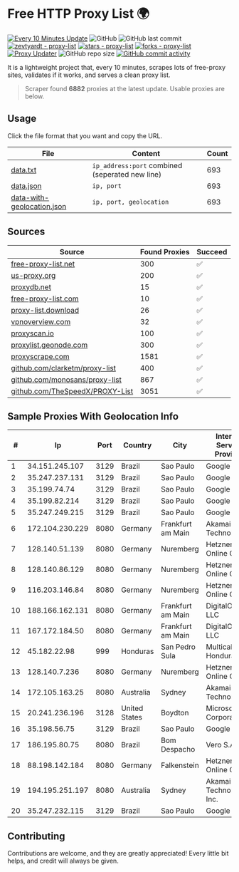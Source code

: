 
# Free HTTP Proxy List 🌍

[![Every 10 Minutes Update](https://github.com/mertguvencli/http-proxy-list/actions/workflows/main.yml/badge.svg?branch=main)](https://github.com/mertguvencli/http-proxy-list/actions/workflows/main.yml)
![GitHub](https://img.shields.io/github/license/mertguvencli/http-proxy-list)
![GitHub last commit](https://img.shields.io/github/last-commit/mertguvencli/http-proxy-list)
[![zevtyardt - proxy-list](https://img.shields.io/static/v1?label=zevtyardt&message=proxy-list&color=blue&logo=github)](https://github.com/zevtyardt/proxy-list "Go to GitHub repo")
[![stars - proxy-list](https://img.shields.io/github/stars/zevtyardt/proxy-list?style=social)](https://github.com/zevtyardt/proxy-list)
[![forks - proxy-list](https://img.shields.io/github/forks/zevtyardt/proxy-list?style=social)](https://github.com/zevtyardt/proxy-list)
[![Proxy Updater](https://github.com/zevtyardt/proxy-list/workflows/Proxy%20Updater/badge.svg)](https://github.com/zevtyardt/proxy-list/actions?query=workflow:"Proxy+Updater")
![GitHub repo size](https://img.shields.io/github/repo-size/zevtyardt/proxy-list)
[![GitHub commit activity](https://img.shields.io/github/commit-activity/m/zevtyardt/proxy-list?logo=commits)](https://github.com/zevtyardt/proxy-list/commits/main)

It is a lightweight project that, every 10 minutes, scrapes lots of free-proxy sites, validates if it works, and serves a clean proxy list.

> Scraper found **6882** proxies at the latest update. Usable proxies are below.

## Usage

Click the file format that you want and copy the URL.

|File|Content|Count|
|----|-------|-----|
|[data.txt](https://raw.githubusercontent.com/mertguvencli/http-proxy-list/main/proxy-list/data.txt)|`ip_address:port` combined (seperated new line)|693|
|[data.json](https://raw.githubusercontent.com/mertguvencli/http-proxy-list/main/proxy-list/data.json)|`ip, port`|693|
|[data-with-geolocation.json](https://raw.githubusercontent.com/mertguvencli/http-proxy-list/main/proxy-list/data-with-geolocation.json)|`ip, port, geolocation`|693|

## Sources

|Source|Found Proxies|Succeed|
|------|-------------|-------|
|[free-proxy-list.net](https://free-proxy-list.net)|300|✅|
|[us-proxy.org](https://www.us-proxy.org)|200|✅|
|[proxydb.net](http://proxydb.net)|15|✅|
|[free-proxy-list.com](https://free-proxy-list.com/?page=&port=&type%5B%5D=http&type%5B%5D=https&up_time=0&search=Search)|10|✅|
|[proxy-list.download](https://www.proxy-list.download/HTTP)|26|✅|
|[vpnoverview.com](https://vpnoverview.com/privacy/anonymous-browsing/free-proxy-servers)|32|✅|
|[proxyscan.io](https://www.proxyscan.io)|100|✅|
|[proxylist.geonode.com](https://proxylist.geonode.com/api/proxy-list?limit=300&page=1&sort_by=lastChecked&sort_type=desc&protocols=http,https)|300|✅|
|[proxyscrape.com](https://api.proxyscrape.com/v2/?request=displayproxies&protocol=http&timeout=10000&country=all&ssl=all&anonymity=all)|1581|✅|
|[github.com/clarketm/proxy-list](https://raw.githubusercontent.com/clarketm/proxy-list/master/proxy-list-raw.txt)|400|✅|
|[github.com/monosans/proxy-list](https://raw.githubusercontent.com/monosans/proxy-list/main/proxies/http.txt)|867|✅|
|[github.com/TheSpeedX/PROXY-List](https://raw.githubusercontent.com/TheSpeedX/PROXY-List/master/http.txt)|3051|✅|


## Sample Proxies With Geolocation Info

|#|Ip|Port|Country|City|Internet Service Provider|
|-|--|----|-------|----|-------------------------|
|1|34.151.245.107|3129|Brazil|Sao Paulo|Google LLC|
|2|35.247.237.131|3129|Brazil|Sao Paulo|Google LLC|
|3|35.199.74.74|3129|Brazil|Sao Paulo|Google LLC|
|4|35.199.82.214|3129|Brazil|Sao Paulo|Google LLC|
|5|35.247.249.215|3129|Brazil|Sao Paulo|Google LLC|
|6|172.104.230.229|8080|Germany|Frankfurt am Main|Akamai Technologies|
|7|128.140.51.139|8080|Germany|Nuremberg|Hetzner Online GmbH|
|8|128.140.86.129|8080|Germany|Nuremberg|Hetzner Online GmbH|
|9|116.203.146.84|8080|Germany|Nuremberg|Hetzner Online GmbH|
|10|188.166.162.131|8080|Germany|Frankfurt am Main|DigitalOcean, LLC|
|11|167.172.184.50|8080|Germany|Frankfurt am Main|DigitalOcean, LLC|
|12|45.182.22.98|999|Honduras|San Pedro Sula|Multicable De Honduras|
|13|128.140.7.236|8080|Germany|Nuremberg|Hetzner Online GmbH|
|14|172.105.163.25|8080|Australia|Sydney|Akamai Technologies|
|15|20.241.236.196|3128|United States|Boydton|Microsoft Corporation|
|16|35.198.56.75|3129|Brazil|Sao Paulo|Google LLC|
|17|186.195.80.75|8080|Brazil|Bom Despacho|Vero S.A|
|18|88.198.142.184|8080|Germany|Falkenstein|Hetzner Online GmbH|
|19|194.195.251.197|8080|Australia|Sydney|Akamai Technologies, Inc.|
|20|35.247.232.115|3129|Brazil|Sao Paulo|Google LLC|



## Contributing

Contributions are welcome, and they are greatly appreciated! Every
little bit helps, and credit will always be given.

